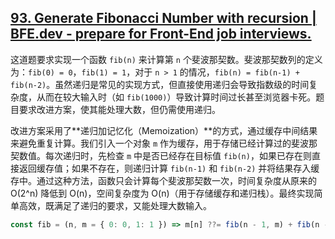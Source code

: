 ## [93. Generate Fibonacci Number with recursion | BFE.dev - prepare for Front-End job interviews.](https://bigfrontend.dev/problem/Generate-Fibonacci-Number-with-recursion)

这道题要求实现一个函数 `fib(n)` 来计算第 `n` 个斐波那契数。斐波那契数列的定义为：`fib(0) = 0`，`fib(1) = 1`，对于 `n > 1` 的情况，`fib(n) = fib(n-1) + fib(n-2)`。虽然递归是常见的实现方式，但直接使用递归会导致指数级的时间复杂度，从而在较大输入时（如 `fib(1000)`）导致计算时间过长甚至浏览器卡死。题目要求改进方案，使其能处理大数，但仍需使用递归。

改进方案采用了**递归加记忆化（Memoization）**的方式，通过缓存中间结果来避免重复计算。我们引入一个对象 `m` 作为缓存，用于存储已经计算过的斐波那契数值。每次递归时，先检查 `m` 中是否已经存在目标值 `fib(n)`，如果已存在则直接返回缓存值；如果不存在，则递归计算 `fib(n-1)` 和 `fib(n-2)` 并将结果存入缓存中。通过这种方法，函数只会计算每个斐波那契数一次，时间复杂度从原来的 O(2^n) 降低到 O(n)，空间复杂度为 O(n)（用于存储缓存和递归栈）。最终实现简单高效，既满足了递归的要求，又能处理大数输入。

```js
const fib = (n, m = { 0: 0, 1: 1 }) => m[n] ??= fib(n - 1, m) + fib(n - 2, m)
```

